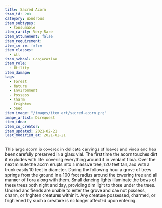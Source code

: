 ```yaml
---
title: Sacred Acorn
item_id: 280
category: Wondrous
item_subtypes: 
  - Consumable
item_rarity: Very Rare
item_attunement: false
item_requirement: 
item_curse: false
item_classes: 
  - All
item_school: Conjuration
item_role: 
  - Utility
item_damage: 
tags:
  - Forest
  - Nature
  - Environment
  - Possess
  - Charm
  - Frighten
  - Seed
item_image: "/images/item_art/sacred-acorn.png"
image_artist: Direquest
item_idea: 
item_co_creator: 
item_updated: 2021-02-21
last_modified_at: 2021-02-21
---
```


This large acorn is covered in delicate carvings of leaves and vines and has been carefully preserved in a glass vial. The first time the acorn touches dirt it explodes with life, covering everything around it in verdant flora. Over the next minute the acorn erupts into a massive tree, 120 feet tall, and with a trunk easily 10 feet in diameter. During the following hour a grove of trees springs from the ground in a 100 foot radius around the towering tree and all manner of flora along with them. Small dancing lights illuminate the bows of these trees both night and day, providing dim light to those under the trees. Undead and fiends are unable to enter the grove and can not possess, charm, or frighten creatures within it. Any creature possessed, charmed, or frightened by such a creature is no longer affected upon entering.
